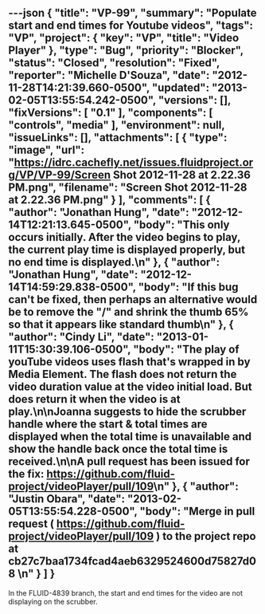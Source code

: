 ---json
{
  "title": "VP-99",
  "summary": "Populate start and end times for Youtube videos",
  "tags": "VP",
  "project": {
    "key": "VP",
    "title": "Video Player"
  },
  "type": "Bug",
  "priority": "Blocker",
  "status": "Closed",
  "resolution": "Fixed",
  "reporter": "Michelle D'Souza",
  "date": "2012-11-28T14:21:39.660-0500",
  "updated": "2013-02-05T13:55:54.242-0500",
  "versions": [],
  "fixVersions": [
    "0.1"
  ],
  "components": [
    "controls",
    "media"
  ],
  "environment": null,
  "issueLinks": [],
  "attachments": [
    {
      "type": "image",
      "url": "https://idrc.cachefly.net/issues.fluidproject.org/VP/VP-99/Screen Shot 2012-11-28 at 2.22.36 PM.png",
      "filename": "Screen Shot 2012-11-28 at 2.22.36 PM.png"
    }
  ],
  "comments": [
    {
      "author": "Jonathan Hung",
      "date": "2012-12-14T12:21:13.645-0500",
      "body": "This only occurs initially. After the video begins to play, the current play time is displayed properly, but no end time is displayed.\n"
    },
    {
      "author": "Jonathan Hung",
      "date": "2012-12-14T14:59:29.838-0500",
      "body": "If this bug can't be fixed, then perhaps an alternative would be to remove the \"/\" and shrink the thumb 65% so that it appears like standard thumb\n"
    },
    {
      "author": "Cindy Li",
      "date": "2013-01-11T15:30:39.106-0500",
      "body": "The play of youTube videos uses flash that's wrapped in by Media Element. The flash does not return the video duration value at the video initial load. But does return it when the video is at play.\n\nJoanna suggests to hide the scrubber handle where the start & total times are displayed when the total time is unavailable and show the handle back once the total time is received.\n\nA pull request has been issued for the fix: <https://github.com/fluid-project/videoPlayer/pull/109>\n"
    },
    {
      "author": "Justin Obara",
      "date": "2013-02-05T13:55:54.228-0500",
      "body": "Merge in pull request ( <https://github.com/fluid-project/videoPlayer/pull/109> ) to the project repo at cb27c7baa1734fcad4aeb6329524600d75827d08&#x20;\n"
    }
  ]
}
---
In the FLUID-4839 branch, the start and end times for the video are not displaying on the scrubber.&#x20;

        